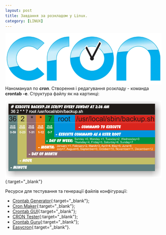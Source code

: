 ```yaml
---
layout: post
title: Завдання за розкладом у Linux.
category: [LINUX]
---
```

![cron logo](/media/cron.png?style=head)  
Наномануал по ***cron***.<!--more-->
Створення і редагування розкладу - команда **crontab -e**. Структура файлу як на картинці:

[![cron](/media/linux_crontab_colorful.png?style=blog "cron")](/media/linux_crontab_colorful.png "cron"){:target="_blank"}  

Ресурси для тестування та генерації файлів конфігурації:
- [Crontab Generator](https://crontab-generator.org/ "Crontab Generator"){:target="_blank"};
- [Cron Maker](http://www.cronmaker.com/ "Cron Maker"){:target="_blank"};
- [Crontab GUI](http://corntab.com/ "Crontab GUI"){:target="_blank"};
- [CRON Tester](http://cron.schlitt.info/ "CRON Tester"){:target="_blank"};
- [Crontab Guru](https://crontab.guru/ "Crontab Guru"){:target="_blank"};
- [Easycron](https://www.easycron.com/ "Easycron"){:target="_blank"}.
